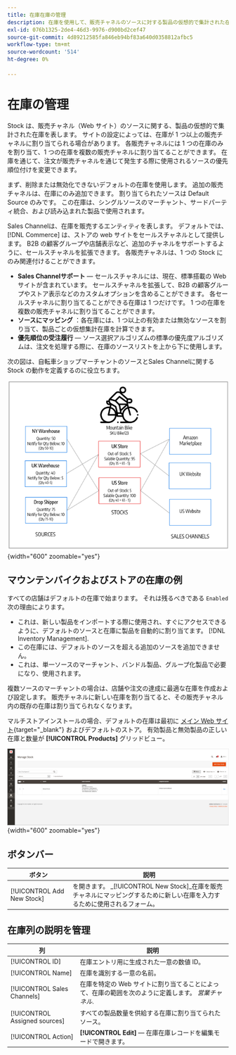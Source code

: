 ```yaml
---
title: 在庫在庫の管理
description: 在庫を使用して、販売チャネルのソースに対する製品の仮想的で集計された在庫を表す方法を説明します。
exl-id: 076b1325-2de4-46d3-9976-d900bd2cef47
source-git-commit: 4d89212585fa846eb94bf83a640d0358812afbc5
workflow-type: tm+mt
source-wordcount: '514'
ht-degree: 0%

---
```


# 在庫の管理

Stock は、販売チャネル（Web サイト）のソースに関する、製品の仮想的で集計された在庫を表します。 サイトの設定によっては、在庫が 1 つ以上の販売チャネルに割り当てられる場合があります。 各販売チャネルには 1 つの在庫のみを割り当て、1 つの在庫を複数の販売チャネルに割り当てることができます。 在庫を通じて、注文が販売チャネルを通じて発生する際に使用されるソースの優先順位付けを変更できます。

まず、削除または無効化できないデフォルトの在庫を使用します。 追加の販売チャネルは、在庫にのみ追加できます。 割り当てられたソースは Default Source のみです。 この在庫は、シングルソースのマーチャント、サードパーティ統合、および読み込まれた製品で使用されます。

Sales Channelは、在庫を販売するエンティティを表します。 デフォルトでは、 [!DNL Commerce] は、ストアの web サイトをセールスチャネルとして提供します。 B2B の顧客グループや店舗表示など、追加のチャネルをサポートするように、セールスチャネルを拡張できます。 各販売チャネルは、1 つの Stock にのみ関連付けることができます。

- **Sales Channelサポート**  — セールスチャネルには、現在、標準搭載の Web サイトが含まれています。 セールスチャネルを拡張して、B2B の顧客グループやストア表示などのカスタムオプションを含めることができます。 各セールスチャネルに割り当てることができる在庫は 1 つだけです。 1 つの在庫を複数の販売チャネルに割り当てることができます。
- **ソースにマッピング** ：各在庫には、1 つ以上の有効または無効なソースを割り当て、製品ごとの仮想集計在庫を計算できます。
- **優先順位の受注履行**  — ソース選択アルゴリズムの標準の優先度アルゴリズムは、注文を処理する際に、在庫のソースリストを上から下に使用します。

次の図は、自転車ショップマーチャントのソースとSales Channelに関する Stock の動作を定義するのに役立ちます。

![ストアの在庫の例を示す図](assets/diagram-stock.png){width="600" zoomable="yes"}

## マウンテンバイクおよびストアの在庫の例

すべての店舗はデフォルトの在庫で始まります。 それは残るべきである `Enabled` 次の理由によります。

- これは、新しい製品をインポートする際に使用され、すぐにアクセスできるように、デフォルトのソースと在庫に製品を自動的に割り当てます。 [!DNL Inventory Management].
- この在庫には、デフォルトのソースを超える追加のソースを追加できません。
- これは、単一ソースのマーチャント、バンドル製品、グループ化製品で必要になり、使用されます。

複数ソースのマーチャントの場合は、店舗や注文の達成に最適な在庫を作成および設定します。 販売チャネルに新しい在庫を割り当てると、その販売チャネル内の既存の在庫は割り当てられなくなります。

マルチストアインストールの場合、デフォルトの在庫は最初に [メイン Web サイト](../stores-purchase/stores.md#add-websites){target="_blank"} およびデフォルトのストア。 有効製品と無効製品の正しい在庫と数量が **[!UICONTROL Products]** グリッドビュー。

![在庫の管理](assets/inventory-stock.png){width="600" zoomable="yes"}

## ボタンバー

| ボタン | 説明 |
|--|--|
| [!UICONTROL Add New Stock] | を開きます。 _[!UICONTROL New Stock]_在庫を販売チャネルにマッピングするために新しい在庫を入力するために使用されるフォーム。 |

## 在庫列の説明を管理

| 列 | 説明 |
|--|--|
| [!UICONTROL ID] | 在庫エントリ用に生成された一意の数値 ID。 |
| [!UICONTROL Name] | 在庫を識別する一意の名前。 |
| [!UICONTROL Sales Channels] | 在庫を特定の Web サイトに割り当てることによって、在庫の範囲を次のように定義します。 _営業チャネル_. |
| [!UICONTROL Assigned sources] | すべての製品数量を供給する在庫に割り当てられたソース。 |
| [!UICONTROL Action] | **[!UICONTROL Edit]**  — 在庫在庫レコードを編集モードで開きます。 |
